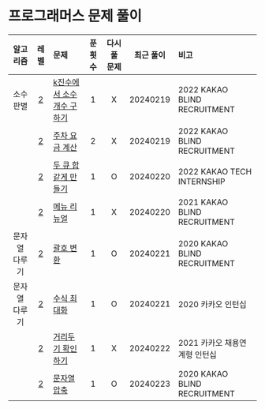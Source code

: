 # 프로그래머스 문제 풀이

|  알고리즘   |           레벨            | 문제                                                       | 푼 횟수 | 다시 풀 문제 |  최근 풀이   | 비고                           |
|:-------:|:-----------------------:|:---------------------------------------------------------|:----:|:-------:|:--------:|:-----------------------------|
|  소수 판별  | [2](./level2/level2.md) | [k진수에서 소수 개수 구하기](./level2/k진수에서소수개수구하기/k진수에서소수개수구하기.md) |  1   |    X    | 20240219 | 2022 KAKAO BLIND RECRUITMENT |
|         | [2](./level2/level2.md) | [주차 요금 계산](./level2/주차요금계산/주차요금계산.md)                    |  2   |    X    | 20240219 | 2022 KAKAO BLIND RECRUITMENT |
|         | [2](./level2/level2.md) | [두 큐 합 같게 만들기](./level2/두큐합같게만들기/두큐합같게만들기.md)            |  1   |    O    | 20240220 | 2022 KAKAO TECH INTERNSHIP   |
|         | [2](./level2/level2.md) | [메뉴 리뉴얼](./level2/메뉴리뉴얼/메뉴리뉴얼.md)                        |  1   |    X    | 20240220 | 2021 KAKAO BLIND RECRUITMENT |
| 문자열 다루기 | [2](./level2/level2.md) | [괄호 변환](./level2/괄호변환/괄호변환.md)                           |  1   |    O    | 20240221 | 2020 KAKAO BLIND RECRUITMENT |
| 문자열 다루기 | [2](./level2/level2.md) | [수식 최대화](./level2/수식최대화/수식최대화.md)                        |  1   |    O    | 20240221 | 2020 카카오 인턴십                 |
|         | [2](./level2/level2.md) | [거리두기 확인하기](./level2/거리두기확인하기/거리두기확인하기.md)               |  1   |    X    | 20240222 | 2021 카카오 채용연계형 인턴십           |
|         | [2](./level2/level2.md) | [문자열 압축](./level2/문자열압축/문자열압축.md)                        |  1   |    O    | 20240223 | 2020 KAKAO BLIND RECRUITMENT                             |
